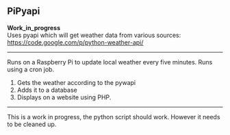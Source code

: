 **PiPyapi**  
---
**Work_in_progress**  
Uses pyapi which will get weather data from various sources: 
https://code.google.com/p/python-weather-api/
- - - - 
Runs on a Raspberry Pi to update local weather every five minutes. Runs using a 
cron job.
1. Gets the weather according to the pywapi
2. Adds it to a database
3. Displays on a website using PHP.  
* * * 
This is a work in progress, the python script should work. However it needs to be 
cleaned up. 

